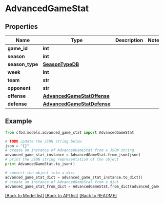 # AdvancedGameStat


## Properties
Name | Type | Description | Notes
------------ | ------------- | ------------- | -------------
**game_id** | **int** |  | 
**season** | **int** |  | 
**season_type** | [**SeasonTypeDB**](SeasonTypeDB.md) |  | 
**week** | **int** |  | 
**team** | **str** |  | 
**opponent** | **str** |  | 
**offense** | [**AdvancedGameStatOffense**](AdvancedGameStatOffense.md) |  | 
**defense** | [**AdvancedGameStatDefense**](AdvancedGameStatDefense.md) |  | 

## Example

```python
from cfbd.models.advanced_game_stat import AdvancedGameStat

# TODO update the JSON string below
json = "{}"
# create an instance of AdvancedGameStat from a JSON string
advanced_game_stat_instance = AdvancedGameStat.from_json(json)
# print the JSON string representation of the object
print AdvancedGameStat.to_json()

# convert the object into a dict
advanced_game_stat_dict = advanced_game_stat_instance.to_dict()
# create an instance of AdvancedGameStat from a dict
advanced_game_stat_from_dict = AdvancedGameStat.from_dict(advanced_game_stat_dict)
```
[[Back to Model list]](../README.md#documentation-for-models) [[Back to API list]](../README.md#documentation-for-api-endpoints) [[Back to README]](../README.md)


